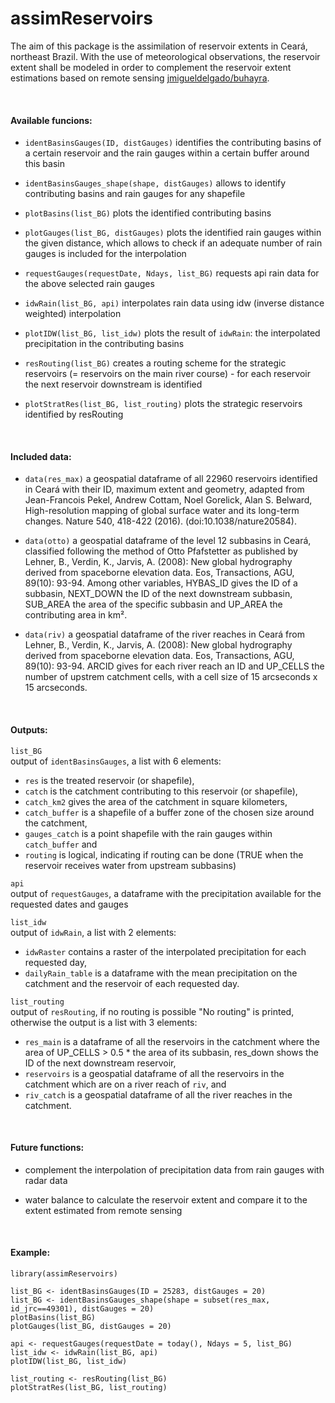 # assimReservoirs

The aim of this package is the assimilation of reservoir extents in Ceará, northeast Brazil. 
With the use of meteorological observations, the reservoir extent shall be modeled in order to complement the reservoir extent estimations based on remote sensing [jmigueldelgado/buhayra](https://github.com/jmigueldelgado/buhayra). 

<br>

#### Available funcions:

- ```identBasinsGauges(ID, distGauges)``` identifies the contributing basins of a certain reservoir and the rain gauges within a certain buffer around this basin

- ```identBasinsGauges_shape(shape, distGauges)``` allows to identify contributing basins and rain gauges for any shapefile


- ```plotBasins(list_BG)``` plots the identified contributing basins

- ```plotGauges(list_BG, distGauges)``` plots the identified rain gauges within the given distance, which allows to check if an adequate number of rain gauges is included for the interpolation 

- ```requestGauges(requestDate, Ndays, list_BG)``` requests api rain data for the above selected rain gauges

- ```idwRain(list_BG, api)``` interpolates rain data using idw (inverse distance weighted) interpolation

- ```plotIDW(list_BG, list_idw)``` plots the result of ```idwRain```: the interpolated precipitation in the contributing basins

- ```resRouting(list_BG)``` creates a routing scheme for the strategic reservoirs (= reservoirs on the main river course) - for each reservoir the next reservoir downstream is identified

- ```plotStratRes(list_BG, list_routing)``` plots the strategic reservoirs identified by resRouting

<br>

#### Included data:
- ```data(res_max)``` a geospatial dataframe of all 22960 reservoirs identified in Ceará with their ID, maximum extent and geometry, adapted from  Jean-Francois Pekel, Andrew Cottam, Noel Gorelick, Alan S. Belward, High-resolution mapping of global surface water and its long-term changes. Nature 540, 418-422 (2016). (doi:10.1038/nature20584).

- ```data(otto)``` a geospatial dataframe of the level 12 subbasins in  Ceará, classified following the method of Otto Pfafstetter as published by Lehner, B., Verdin, K., Jarvis, A. (2008): New global hydrography derived from spaceborne elevation data. Eos, Transactions, AGU, 89(10): 93-94. Among other variables, HYBAS_ID gives the ID of a subbasin, NEXT_DOWN the ID of the next downstream subbasin, SUB_AREA the area of the specific subbasin and UP_AREA the contributing area in km².

- ```data(riv)``` a geospatial dataframe of the river reaches in Ceará from Lehner, B., Verdin, K., Jarvis, A. (2008): New global hydrography derived from spaceborne elevation data. Eos, Transactions, AGU, 89(10): 93-94. ARCID gives for each river reach an ID and UP_CELLS the number of upstrem catchment cells, with a cell size of 15 arcseconds x 15 arcseconds. 


<br>

#### Outputs:

```list_BG``` <br>
output of ```identBasinsGauges```, a list with 6 elements:

- ```res``` is the treated reservoir (or shapefile), 
- ```catch``` is the catchment contributing to this reservoir (or shapefile), 
- ```catch_km2``` gives the area of the catchment in square kilometers,
- ```catch_buffer``` is a shapefile of a buffer zone of the chosen size around the catchment, 
- ```gauges_catch``` is a point shapefile with the rain gauges within ```catch_buffer``` and 
- ```routing``` is logical, indicating if routing can be done (TRUE when the reservoir receives water from upstream subbasins)

```api``` <br>
output of ```requestGauges```, a dataframe with the precipitation available for the requested dates and gauges

```list_idw``` <br>
output of ```idwRain```, a list with 2 elements:

- ```idwRaster``` contains a raster of the interpolated precipitation for each requested day, 
- ```dailyRain_table``` is a dataframe with the mean precipitation on the catchment and the reservoir of each requested day.

```list_routing``` <br>
output of ```resRouting```, if no routing is possible "No routing" is printed, otherwise the output is a list with 3 elements: 

- ```res_main``` is a dataframe of all the reservoirs in the catchment where the area of UP_CELLS > 0.5 * the area of its subbasin, res_down shows the ID of the next downstream reservoir, 
- ```reservoirs``` is a geospatial dataframe of all the reservoirs in the catchment which are on a river reach of ```riv```, and 
- ```riv_catch``` is a geospatial dataframe of all the river reaches in the catchment.

<br>

#### Future functions:

- complement the interpolation of precipitation data from rain gauges with radar data

- water balance to calculate the reservoir extent and compare it to the extent estimated from remote sensing

<br>

#### Example:

```
library(assimReservoirs)

list_BG <- identBasinsGauges(ID = 25283, distGauges = 20)
list_BG <- identBasinsGauges_shape(shape = subset(res_max, id_jrc==49301), distGauges = 20)
plotBasins(list_BG)
plotGauges(list_BG, distGauges = 20)

api <- requestGauges(requestDate = today(), Ndays = 5, list_BG)
list_idw <- idwRain(list_BG, api)
plotIDW(list_BG, list_idw)

list_routing <- resRouting(list_BG)
plotStratRes(list_BG, list_routing)
```
<br>
